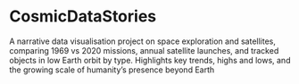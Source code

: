 # CosmicDataStories
A narrative data visualisation project on space exploration and satellites, comparing 1969 vs 2020 missions, annual satellite launches, and tracked objects in low Earth orbit by type. Highlights key trends, highs and lows, and the growing scale of humanity’s presence beyond Earth
